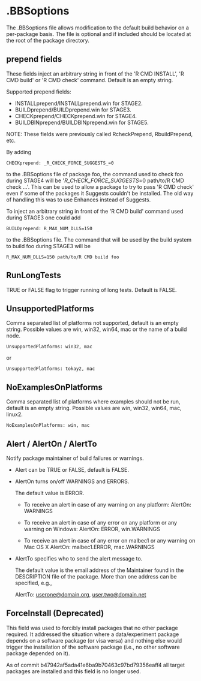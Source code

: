 # .BBSoptions

The .BBSoptions file allows modification to the default build behavior on a
per-package basis. The file is optional and if included should be located at
the root of the package directory.

## prepend fields

These fields inject an arbitrary string in front of the 'R CMD INSTALL', 'R CMD
build' or 'R CMD check' command. Default is an empty string. 
 
Supported prepend fields:

- INSTALLprepend/INSTALLprepend.win for STAGE2.
- BUILDprepend/BUILDprepend.win for STAGE3.
- CHECKprepend/CHECKprepend.win for STAGE4. 
- BUILDBINprepend/BUILDBINprepend.win for STAGE5.

NOTE: These fields were previously called RcheckPrepend, RbuildPrepend, etc.

By adding
 
    CHECKprepend: _R_CHECK_FORCE_SUGGESTS_=0
 
to the .BBSoptions file of package foo, the command used to check foo
during STAGE4 will be '_R_CHECK_FORCE_SUGGESTS_=0 path/to/R CMD check ...'.
This can be used to allow a package to try to pass 'R CMD check' even if
some of the packages it Suggests couldn't be installed. The old way of
handling this was to use Enhances instead of Suggests.

To inject an arbitrary string in front of the 'R CMD build' command used 
during STAGE3 one could add 

    BUILDprepend: R_MAX_NUM_DLLS=150

to the .BBSoptions file. The command that will be used by the build system
to build foo during STAGE3 will be

    R_MAX_NUM_DLLS=150 path/to/R CMD build foo

## RunLongTests

TRUE or FALSE flag to trigger running of long tests. Default is FALSE.

## UnsupportedPlatforms

Comma separated list of platforms not supported, default is an empty string.
Possible values are win, win32, win64, mac or the name of a build node. 

    UnsupportedPlatforms: win32, mac

or 

    UnsupportedPlatforms: tokay2, mac

## NoExamplesOnPlatforms

Comma separated list of platforms where examples should not be run, default
is an empty string. Possible values are win, win32, win64, mac, linux2. 

    NoExamplesOnPlatforms: win, mac

## Alert / AlertOn / AlertTo 

Notify package maintainer of build failures or warnings.

- Alert can be TRUE or FALSE, default is FALSE.

- AlertOn turns on/off WARNINGS and ERRORS. 

  The default value is ERROR.
  - To receive an alert in case of any warning on any platform:
        AlertOn: WARNINGS

  - To receive an alert in case of any error on any platform or any warning
    on Windows:
        AlertOn: ERROR, win.WARNINGS

  - To receive an alert in case of any error on malbec1 or any warning on
    Mac OS X
        AlertOn: malbec1.ERROR, mac.WARNINGS

- AlertTo specifies who to send the alert message to.

  The default value is the email address of the Maintainer found in
  the DESCRIPTION file of the package. More than one address can be
  specified, e.g.,

    AlertTo: userone@domain.org, user.two@domain.net

## ForceInstall (Deprecated)

This field was used to forcibly install packages that no other package
required. It addressed the situation where a data/experiment package
depends on a software package (or visa versa) and nothing else 
would trigger the installation of the software package
(i.e., no other software package depended on it).

As of commit b47942af5ada41e6ba9b70463c97bd79356eaff4 all target packages
are installed and this field is no longer used.
